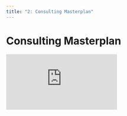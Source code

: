 ```yaml
---
title: "2: Consulting Masterplan"
---
```


# Consulting Masterplan

<div class='embed-container'><iframe src='https://player.vimeo.com/video/229684966' frameborder='0' webkitAllowFullScreen mozallowfullscreen allowFullScreen></iframe></div>